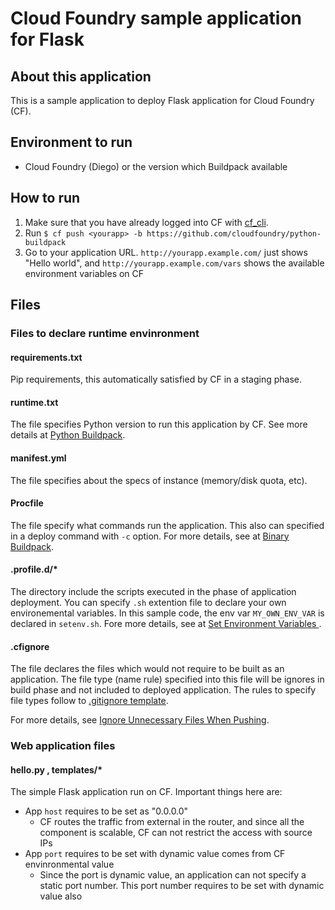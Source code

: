 # Cloud Foundry sample application for Flask
## About this application
This is a sample application to deploy Flask application for Cloud Foundry (CF).

## Environment to run
- Cloud Foundry (Diego) or the version which Buildpack available

## How to run

1. Make sure that you have already logged into CF with [cf_cli](http://docs.cloudfoundry.org/cf-cli/install-go-cli.html "Installing the cf Command Line Interface").
2. Run `$ cf push <yourapp> -b https://github.com/cloudfoundry/python-buildpack`
3. Go to your application URL. `http://yourapp.example.com/` just shows "Hello world", and `http://yourapp.example.com/vars` shows the available environment variables on CF

## Files

### Files to declare runtime envinronment

#### requirements.txt
Pip requirements, this automatically satisfied by CF in a staging phase.

#### runtime.txt
The file specifies Python version to run this application by CF.
See more details at [Python Buildpack](https://docs.cloudfoundry.org/buildpacks/python/index.html "Python Buildpack").

#### manifest.yml
The file specifies about the specs of instance (memory/disk quota, etc).

#### Procfile
The file specify what commands run the application.
This also can specified in a deploy command with `-c` option.
For more details, see at [Binary Buildpack](http://docs.cloudfoundry.org/buildpacks/binary/index.html "Binary Buildpack").

#### .profile.d/*
The directory include the scripts executed in the phase of application deployment.
You can specify `.sh` extention file to declare your own environemental variables. In this sample code, the env var `MY_OWN_ENV_VAR` is declared in `setenv.sh`.
Fore more details, see at [Set Environment Variables
](https://docs.cloudfoundry.org/devguide/deploy-apps/deploy-app.html#profiled "Set Environment Variables").

#### .cfignore
The file declares the files which would not require to be built as an application. The file type (name rule) specified into this file will be ignores in build phase and not included to deployed application. The rules to specify file types follow to [.gitignore template](https://github.com/github/gitignore).

For more details, see [Ignore Unnecessary Files When Pushing](https://docs.cloudfoundry.org/devguide/deploy-apps/prepare-to-deploy.html#exclude "Ignore Unnecessary Files When Pushing").

### Web application files

#### hello.py , templates/*
The simple Flask application run on CF.
Important things here are:

- App `host` requires to be set as "0.0.0.0"
  - CF routes the traffic from external in the router, and since all the component is scalable, CF can not restrict the access with source IPs 
- App `port` requires to be set with dynamic value comes from CF envinronmental value
  - Since the port is dynamic value, an application can not specify a static port number. This port number requires to be set with dynamic value also
